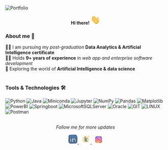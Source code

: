 
![Portfolio](https://github.com/iriteshnagpal/iriteshnagpal/assets/105557892/3d1d92d9-18c0-49b8-a998-16f117aac163)

<p align="center" style="margin-top:10px">
<b> Hi there! <img height=30 width=30 alt="GIF" src="/assets/wave.gif" /> </b> <p>

### About me 🤙
<div align="left">
 👨‍🎓 I am pursuing my <i>post-graduation</i> <b>Data Analytics & Artificial Intelligence certificate</b> <br>
 👨‍💻 Holds <b>9+ years of experience</b> in <i>web app and enterprise software development</i> <br>
 🧐 Exploring the world of <b>Artificial Intelligence & data science</b> <br>
</div> 
<br>

 ### Tools & Technologies 🛠️
 
![Python](https://img.shields.io/badge/python-3670A0?style=for-the-badge&logo=python&logoColor=ffdd54) 
![Java](https://img.shields.io/badge/Java-8-blue?style=for-the-badge&logo=java)
![Miniconda](https://img.shields.io/badge/Miniconda-%2344A833.svg?style=for-the-badge&logo=miniconda&logoColor=white) 
![Jupyter](https://img.shields.io/badge/Jupyter-blue?style=for-the-badge&logo=jupyter)
![NumPy](https://img.shields.io/badge/numpy-%23013243.svg?style=for-the-badge&logo=numpy&logoColor=white) 
![Pandas](https://img.shields.io/badge/pandas-%23150458.svg?style=for-the-badge&logo=pandas&logoColor=white)
![Matplotlib](https://img.shields.io/badge/Matplotlib-brightgreen?style=for-the-badge&logo=Matplotlib)
![PowerBI](https://img.shields.io/badge/Powerbi-White?style=for-the-badge&logo=powerbi)
![Springboot](https://img.shields.io/badge/Springboot-blue?style=for-the-badge&logo=springboot)
![MicrosoftSQLServer](https://img.shields.io/badge/Microsoft%20SQL%20Sever-CC2927?style=for-the-badge&logo=microsoft%20sql%20server&logoColor=white) 
![Oracle](https://img.shields.io/badge/Oracle-F80000?style=for-the-badge&logo=oracle&logoColor=white)
![GIT](https://img.shields.io/badge/Git-fc6d26?style=for-the-badge&logo=git&logoColor=white) 
![LINUX](https://img.shields.io/badge/Linux-FCC624?style=for-the-badge&logo=linux&logoColor=black) 
![Postman](https://img.shields.io/badge/Postman-FF6C37?style=for-the-badge&logo=postman&logoColor=white)
<br><br>
 <p align="center" style="margin-top:10px">
 <i>Follow me for more updates</i>
</p>
<div align="center">
  <a href="https://www.linkedin.com/in/ritesh-nagpal-ahtm/">
    <img width="30px" src="/assets/icons-linkedin.svg"  />
  </a>
  &nbsp;
  <a href="https://www.kaggle.com/rhunagpal">
    <img width="28px" src="/assets/icons-kaggle.svg" />
  </a>  
  &nbsp;
  <a href="https://www.instagram.com/rhunagpal/">
    <img width="28px" src="/assets/icons-instagram.svg" />
  </a>  
</div>
